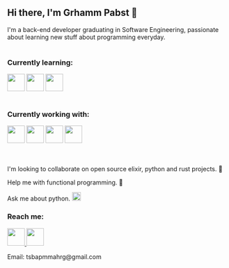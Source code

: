 ## Hi there, I'm Grhamm Pabst 👋

I'm a back-end developer graduating in Software Engineering, passionate about learning new stuff about programming everyday.
<br/>
<br/>

### Currently learning:

<div text-align="justify">
  <img height="auto" width="40" src="https://secure.meetupstatic.com/photos/event/c/a/2/d/600_452871757.jpeg" />
  <img height="auto" width="40" src="https://img.icons8.com/color/452/mongodb.png" />
  <img height="auto" width="40" src="https://www.docker.com/sites/default/files/d8/2019-07/Moby-logo.png" />
</div>
<br/>

### Currently working with:
<div text-align="justify">
  <img height="auto" width="40" src="https://docs.microsoft.com/pt-br/windows/images/csharp-logo.png" />
  <img height="auto" width="40" src="https://upload.wikimedia.org/wikipedia/commons/thumb/e/ee/.NET_Core_Logo.svg/1200px-.NET_Core_Logo.svg.png" />
  <img height="auto" width="40" src="https://styles.redditmedia.com/t5_2qm6k/styles/communityIcon_dhjr6guc03x51.png?width=256&s=3e825b7205c7f497d4695028e358d26ee359f84b" />
  <img height="auto" width="40" src="https://cdn.icon-icons.com/icons2/1508/PNG/512/python_104451.png" />
</div>
<br/>
<br/>

I'm looking to collaborate on open source elixir, python and rust projects. 🤝

Help me with functional programming. 🤔

Ask me about python. <img height="auto" width="20" src="https://cdn.icon-icons.com/icons2/1508/PNG/512/python_104451.png" />

### Reach me:
<div text-align="justify">
  <a href="https://www.linkedin.com/in/grhamm-pabst-7164251b3/">
    <img height="auto" width="40" src="https://image.flaticon.com/icons/png/512/174/174857.png" />
  </a>
  <img height="auto" width="40" src="https://image.flaticon.com/icons/png/512/281/281769.png" />
  <p>Email: tsbapmmahrg@gmail.com</p>
</div>
